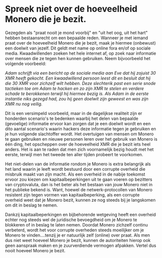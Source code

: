 # Spreek niet over de hoeveelheid Monero die je bezit.

Gezegden als "praat nooit je mond voorbij" en "uit het oog, uit het hart" hebben bestaansrecht om een bepaalde reden. Wanneer je met iemand praat over de hoeveelheid Monero die je bezit, maak je hiermee (onbewust) een doelwit van jezelf. Dit geldt met name op online fora en/of op sociale media. Kwaadwillenden zoeken het hele internet af, op zoek naar informatie over mensen die ze tegen hen kunnen gebruiken. 
Neem bijvoorbeeld het volgende voorbeeld:

_Adam schrijft via een bericht op de sociale media aan Eve dat hij zojuist 30 XMR heeft gekocht. Een kwaadwillend persoon leest dit en besluit dat hij die 30 XMR voor zichzelf wilt hebben. Deze slechterik past een serie snode tactieken toe om Adam te hacken en zo zijn XMR te stelen en verdere schade te berokkenen terwijl hij hiermee bezig is. Als Adam in de eerste instantie niks gezegd had, zou hij geen doelwit zijn geweest en was zijn XMR nu nog veilig._

Dit is een versimpeld voorbeeld, maar in de dagelijkse realiteit zijn er honderden scenario's te bedenken waarbij het delen van bepaalde (gevoelige) informatie ervoor kan zorgen dat je een doelwit wordt en een dito aantal scenario's waarin hackers deze informatie tegen je gebruiken en je hun volgende slachtoffer wordt. Het overtuigen van mensen om Monero te gaan gebruiken en nieuwe personen leren over het gebruik van Monero is één ding, het opscheppen over de hoeveelheid XMR die je bezit iets heel anders. Het is aan te raden dat men zich voornamelijk bezig houdt met het eerste, terwijl men het tweede ten aller tijden probeert te voorkomen. 

Het niet-delen van de informatie rondom je Monero is extra belangrijk als het land waarin je leeft wordt bestuurd door een corrupte overheid die misbruik maakt van zijn macht. Als een overheid in de nabije toekomst ervoor zou kiezen om kapitaalbeperkingen uit te gaan voeren op bezitters van cryptovaluta, dan is het beter als het bestaan van jouw Monero niet in het publieke bekend is. Want, hoewel de netwerk-protocollen van Monero resistent zijn tegen vormen van kapitaalbeperking, als een corrupte overheid weet dat je Monero bezit, kunnen ze nog steeds bij je langskomen om dit in beslag te nemen. 

Dankzij kapitaalbeperkingen en bijbehorende wetgeving heeft een overheid echter nog steeds wel de juridische bevoegdheid om je Monero te blokkeren of in beslag te laten nemen. Doordat Monero zichzelf continu verbeterd, wordt het voor corrupte overheden steeds moeilijker om je Monero te vinden....tenzij je er natuurlijk zelf (online) over praat. Als men dus niet weet hoeveel Monero je bezit, kunnen de autoriteiten hierop ook geen aanspraak maken en je zuurverdiende vermogen afpakken. Vertel dus nooit hoeveel Monero je bezit.
